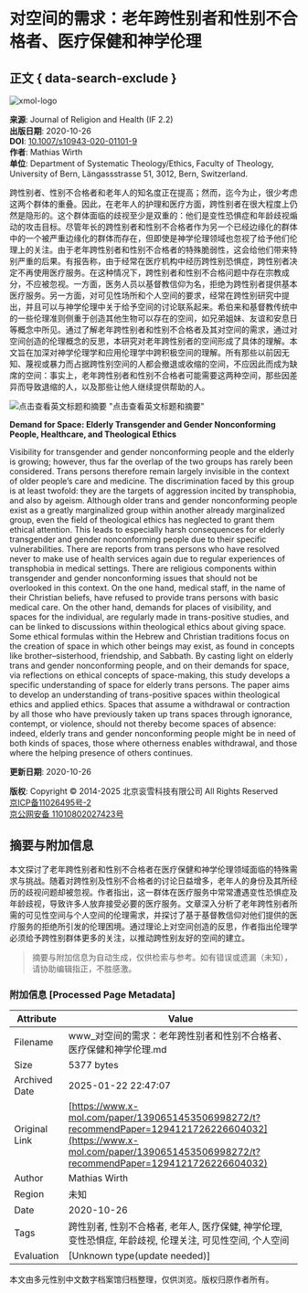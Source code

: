 # 对空间的需求：老年跨性别者和性别不合格者、医疗保健和神学伦理

## 正文 { data-search-exclude }


![xmol-logo](https://scdn.x-mol.com/jcss/images/logo-new.jpg)

**来源**: Journal of Religion and Health (IF 2.2)  
**出版日期**: 2020-10-26  
**DOI**: [10.1007/s10943-020-01101-9](https://doi.org/10.1007/s10943-020-01101-9)  
**作者**: Mathias Wirth  
**单位**: Department of Systematic Theology/Ethics, Faculty of Theology, University of Bern, Längassstrasse 51, 3012, Bern, Switzerland.  

跨性别者、性别不合格者和老年人的知名度正在提高；然而，迄今为止，很少考虑这两个群体的重叠。因此，在老年人的护理和医疗方面，跨性别者在很大程度上仍然是隐形的。这个群体面临的歧视至少是双重的：他们是变性恐惧症和年龄歧视煽动的攻击目标。尽管年长的跨性别者和性别不合格者作为另一个已经边缘化的群体中的一个被严重边缘化的群体而存在，但即使是神学伦理领域也忽视了给予他们伦理上的关注。由于老年跨性别者和性别不合格者的特殊脆弱性，这会给他们带来特别严重的后果。有报告称，由于经常在医疗机构中经历跨性别恐惧症，跨性别者决定不再使用医疗服务。在这种情况下，跨性别者和性别不合格问题中存在宗教成分，不应被忽视。一方面，医务人员以基督教信仰为名，拒绝为跨性别者提供基本医疗服务。另一方面，对可见性场所和个人空间的要求，经常在跨性别研究中提出，并且可以与神学伦理中关于给予空间的讨论联系起来。希伯来和基督教传统中的一些伦理准则侧重于创造其他生物可以存在的空间，如兄弟姐妹、友谊和安息日等概念中所见。通过了解老年跨性别者和性别不合格者及其对空间的需求，通过对空间创造的伦理概念的反思，本研究对老年跨性别者的空间形成了具体的理解。本文旨在加深对神学伦理学和应用伦理学中跨积极空间的理解。所有那些以前因无知、蔑视或暴力而占据跨性别空间的人都会撤退或收缩的空间，不应因此而成为缺席的空间：事实上，老年跨性别者和性别不合格者可能需要这两种空间，那些因差异而导致退缩的人，以及那些让他人继续提供帮助的人。

![点击查看英文标题和摘要](https://scdn.x-mol.com/jcss/images/paperTranslation.png) "点击查看英文标题和摘要"

**Demand for Space: Elderly Transgender and Gender Nonconforming People, Healthcare, and Theological Ethics**

Visibility for transgender and gender nonconforming people and the elderly is growing; however, thus far the overlap of the two groups has rarely been considered. Trans persons therefore remain largely invisible in the context of older people’s care and medicine. The discrimination faced by this group is at least twofold: they are the targets of aggression incited by transphobia, and also by ageism. Although older trans and gender nonconforming people exist as a greatly marginalized group within another already marginalized group, even the field of theological ethics has neglected to grant them ethical attention. This leads to especially harsh consequences for elderly transgender and gender nonconforming people due to their specific vulnerabilities. There are reports from trans persons who have resolved never to make use of health services again due to regular experiences of transphobia in medical settings. There are religious components within transgender and gender nonconforming issues that should not be overlooked in this context. On the one hand, medical staff, in the name of their Christian beliefs, have refused to provide trans persons with basic medical care. On the other hand, demands for places of visibility, and spaces for the individual, are regularly made in trans-positive studies, and can be linked to discussions within theological ethics about giving space. Some ethical formulas within the Hebrew and Christian traditions focus on the creation of space in which other beings may exist, as found in concepts like brother–sisterhood, friendship, and Sabbath. By casting light on elderly trans and gender nonconforming people, and on their demands for space, via reflections on ethical concepts of space-making, this study develops a specific understanding of space for elderly trans persons. The paper aims to develop an understanding of trans-positive spaces within theological ethics and applied ethics. Spaces that assume a withdrawal or contraction by all those who have previously taken up trans spaces through ignorance, contempt, or violence, should not thereby become spaces of absence: indeed, elderly trans and gender nonconforming people might be in need of both kinds of spaces, those where otherness enables withdrawal, and those where the helping presence of others continues.

**更新日期**: 2020-10-26  

**版权**: Copyright © 2014-2025 北京衮雪科技有限公司 All Rights Reserved   
[京ICP备11026495号-2](https://beian.miit.gov.cn/)    
[京公网安备 11010802027423号](http://www.beian.gov.cn/portal/registerSystemInfo?recordcode=11010802027423)
<!-- tcd_original_link https://www.x-mol.com/paper/1390651453506998272/t?recommendPaper=1294121726226604032 -->


## 摘要与附加信息

<!-- tcd_abstract -->
本文探讨了老年跨性别者和性别不合格者在医疗保健和神学伦理领域面临的特殊需求与挑战。随着对跨性别及性别不合格者的讨论日益增多，老年人的身份及其所经历的歧视问题却被忽视。作者指出，这一群体在医疗服务中常常遭遇变性恐惧症及年龄歧视，导致许多人放弃接受必要的医疗服务。文章深入分析了老年跨性别者所需的可见性空间与个人空间的伦理需求，并探讨了基于基督教信仰对他们提供的医疗服务的拒绝所引发的伦理困境。通过理论上对空间创造的反思，作者指出伦理学必须给予跨性别群体更多的关注，以推动跨性别友好的空间的建立。
<!-- tcd_abstract_end -->

> 摘要与附加信息为自动生成，仅供检索与参考。如有错误或遗漏（未知），请协助编辑指正，不胜感激。

### 附加信息 [Processed Page Metadata]

| Attribute       | Value                                  |
|-----------------|----------------------------------------|
| Filename        | www_对空间的需求：老年跨性别者和性别不合格者、医疗保健和神学伦理.md                             |
| Size            | 5377 bytes                           |
| Archived Date   | 2025-01-22 22:47:07                             |
| Original Link   | [https://www.x-mol.com/paper/1390651453506998272/t?recommendPaper=1294121726226604032](https://www.x-mol.com/paper/1390651453506998272/t?recommendPaper=1294121726226604032)                       |
| Author          | Mathias Wirth                               |
| Region          | 未知                               |
| Date            | 2020-10-26                                 |
| Tags            | 跨性别者, 性别不合格者, 老年人, 医疗保健, 神学伦理, 变性恐惧症, 年龄歧视, 伦理关注, 可见性空间, 个人空间                                 |
| Evaluation            | [Unknown type(update needed)]                                 |
<!-- tcd_table_end -->

本文由多元性别中文数字档案馆归档整理，仅供浏览。版权归原作者所有。
